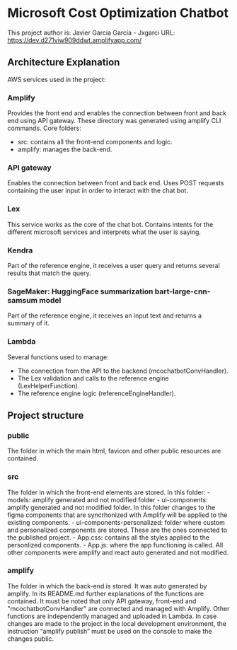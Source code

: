 # Microsoft Cost Optimization Chatbot
This project author is: Javier García García - Jxgarci
URL: https://dev.d271viw909ddwt.amplifyapp.com/

## Architecture Explanation
AWS services used in the project:

### Amplify
Provides the front end and enables the connection between front and back end using API gateway. These directory was generated using amplify CLI commands.
Core folders:
- src: contains all the front-end components and logic.
- amplify: manages the back-end.

### API gateway
Enables the connection between front and back end. Uses POST requests containing the user input in order to interact with the chat bot.

### Lex
This service works as the core of the chat bot. Contains intents for the different microsoft services and interprets what the user is saying.

### Kendra
Part of the reference engine, it receives a user query and returns several results that match the query.

### SageMaker: HuggingFace summarization bart-large-cnn-samsum model
Part of the reference engine, it receives an input text and returns a summary of it.

### Lambda
Several functions used to manage:
- The connection from the API to the backend  (mcochatbotConvHandler).
- The Lex validation and calls to the reference engine (LexHelperFunction).
- The reference engine logic (referenceEngineHandler).

## Project structure

### public
The folder in which the main html, favicon and other public resources are contained.

### src
The folder in which the front-end elements are stored. In this folder:
    - models: amplify generated and not modified folder
    - ui-components: amplify generated and not modified folder. In this folder changes to the figma components that are syncrhonized with Amplify will be applied to the existing components.
    - ui-components-personalized: folder where custom and personalized components are stored. These are the ones connected to the published project.
    - App.css: contains all the styles applied to the personlized components.
    - App.js: where the app functioning is called.
All other components were amplify and react auto generated and not modified.

### amplify
The folder in which the back-end is stored. It was auto generated by amplify. In its README.md further explanations of the functions are contained. It must be noted that only API gateway, front-end and "mcochatbotConvHandler" are connected and managed with Amplify. Other functions are independently managed and uploaded in Lambda. In case changes are made to the project in the local development environment, the instruction “amplify publish” must be used on the console to make the changes public.